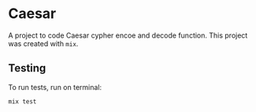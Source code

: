 # Caesar

A project to code Caesar cypher encoe and decode function. This project was created with `mix`.

## Testing

To run tests, run on terminal:
```
mix test
```
